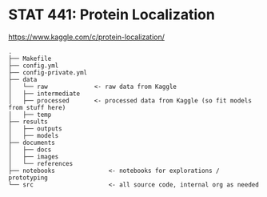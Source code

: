 # STAT 441: Protein Localization

https://www.kaggle.com/c/protein-localization/

```
.
├── Makefile
├── config.yml
├── config-private.yml
├── data
│   └── raw             <- raw data from Kaggle
│   ├── intermediate
│   ├── processed       <- processed data from Kaggle (so fit models from stuff here)
│   ├── temp
├── results
│   ├── outputs
│   ├── models
├── documents
│   ├── docs
│   ├── images
│   └── references
├── notebooks               <- notebooks for explorations / prototyping
└── src                     <- all source code, internal org as needed
```

